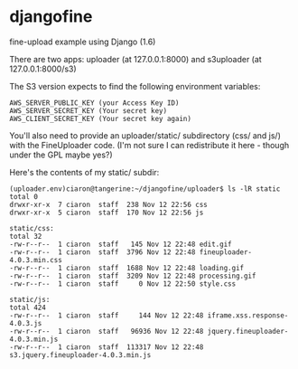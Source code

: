 djangofine
==========

fine-upload example using Django (1.6)

There are two apps: uploader (at 127.0.0.1:8000) and s3uploader (at 127.0.0.1:8000/s3)

The S3 version expects to find the following environment variables:

```
AWS_SERVER_PUBLIC_KEY (your Access Key ID)
AWS_SERVER_SECRET_KEY (Your secret key)
AWS_CLIENT_SECRET_KEY (Your secret key again)
```

You'll also need to provide an uploader/static/ subdirectory (css/ and js/) with the FineUploader code.
(I'm not sure I can redistribute it here - though under the GPL maybe yes?)

Here's the contents of my static/ subdir:

```
(uploader.env)ciaron@tangerine:~/djangofine/uploader$ ls -lR static
total 0
drwxr-xr-x  7 ciaron  staff  238 Nov 12 22:56 css
drwxr-xr-x  5 ciaron  staff  170 Nov 12 22:56 js

static/css:
total 32
-rw-r--r--  1 ciaron  staff   145 Nov 12 22:48 edit.gif
-rw-r--r--  1 ciaron  staff  3796 Nov 12 22:48 fineuploader-4.0.3.min.css
-rw-r--r--  1 ciaron  staff  1688 Nov 12 22:48 loading.gif
-rw-r--r--  1 ciaron  staff  3209 Nov 12 22:48 processing.gif
-rw-r--r--  1 ciaron  staff     0 Nov 12 22:50 style.css

static/js:
total 424
-rw-r--r--  1 ciaron  staff     144 Nov 12 22:48 iframe.xss.response-4.0.3.js
-rw-r--r--  1 ciaron  staff   96936 Nov 12 22:48 jquery.fineuploader-4.0.3.min.js
-rw-r--r--  1 ciaron  staff  113317 Nov 12 22:48 s3.jquery.fineuploader-4.0.3.min.js
```
